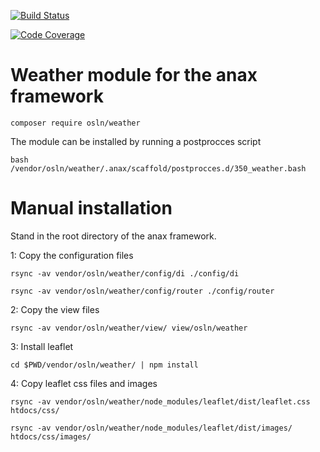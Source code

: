 [![Build Status](https://travis-ci.com/oscarLang/weatherModule.svg?branch=master)](https://travis-ci.com/oscarLang/weatherModule)

[![Code Coverage](https://scrutinizer-ci.com/g/oscarLang/weatherModule/badges/coverage.png?b=master)](https://scrutinizer-ci.com/g/oscarLang/weatherModule/?branch=master)

# Weather module for the anax framework
`composer require osln/weather`

The module can be installed by running a postprocces script

`bash /vendor/osln/weather/.anax/scaffold/postprocces.d/350_weather.bash`
# Manual installation

Stand in the root directory of the anax framework.

1: Copy the configuration files

`rsync -av vendor/osln/weather/config/di ./config/di`

`rsync -av vendor/osln/weather/config/router ./config/router`

2: Copy the view files

`rsync -av vendor/osln/weather/view/ view/osln/weather`

3: Install leaflet

`cd $PWD/vendor/osln/weather/ | npm install`

4: Copy leaflet css files and images

`rsync -av vendor/osln/weather/node_modules/leaflet/dist/leaflet.css htdocs/css/`

`rsync -av vendor/osln/weather/node_modules/leaflet/dist/images/ htdocs/css/images/`
